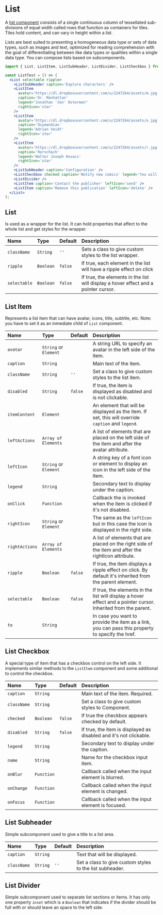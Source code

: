 # List

A [list component](https://www.google.com/design/spec/components/lists.html) consists of a single continuous column of tessellated sub-divisions of equal width called rows that function as containers for tiles. Tiles hold content, and can vary in height within a list.

Lists are best suited to presenting a homogeneous data type or sets of data types, such as images and text, optimized for reading comprehension with the goal of differentiating between like data types or qualities within a single data type. You can compose lists based on subcomponents.

<!-- example -->
```jsx
import { List, ListItem, ListSubHeader, ListDivider, ListCheckbox } from 'react-toolbox/lib/list';

const ListTest = () => (
  <List selectable ripple>
    <ListSubHeader caption='Explore characters' />
    <ListItem
      avatar='https://dl.dropboxusercontent.com/u/2247264/assets/m.jpg'
      caption='Dr. Manhattan'
      legend="Jonathan 'Jon' Osterman"
      rightIcon='star'
    />
    <ListItem
      avatar='https://dl.dropboxusercontent.com/u/2247264/assets/o.jpg'
      caption='Ozymandias'
      legend='Adrian Veidt'
      rightIcon='star'
    />
    <ListItem
      avatar='https://dl.dropboxusercontent.com/u/2247264/assets/r.jpg'
      caption='Rorschach'
      legend='Walter Joseph Kovacs'
      rightIcon='star'
    />
    <ListSubHeader caption='Configuration' />
    <ListCheckbox checked caption='Notify new comics' legend='You will receive a notification when a new one is published' />
    <ListDivider />
    <ListItem caption='Contact the publisher' leftIcon='send' />
    <ListItem caption='Remove this publication' leftIcon='delete' />
  </List>
);
```

## List

Is used as a wrapper for the list. It can hold properties that affect to the whole list and get styles for the wrapper.

| Name          | Type        | Default    | Description|
|:-----|:-----|:-----|:-----|
| `className`   | `String`    |  `''`      | Sets a class to give custom styles to the list wrapper.|
| `ripple`      | `Boolean`   | `false`    | If true, each element in the list will have a ripple effect on click |
| `selectable`  | `Boolean`   | `false`    | If true, the elements in the list will display a hover effect and a pointer cursor. |

## List Item

Represents a list item that can have avatar, icons, title, subtitle, etc. Note: you have to set it as an inmediate child of `List` component.

| Name              | Type                  | Default       | Description|
|:-----|:-----|:-----|:-----|
| `avatar`          | `String` or `Element` |               | A string URL to specify an avatar in the left side of the item.|
| `caption`         | `String`              |               | Main text of the item.|
| `className`       | `String`              | `''`          | Set a class to give custom styles to the list item.|
| `disabled`        | `String`              | `false`       | If true, the item is displayed as disabled and is not clickable.|
| `itemContent`     | `Element`             |               | An element that will be displayed as the item. If set, this will override `caption` and `legend`.|
| `leftActions`     | `Array of Elements`   |               | A list of elements that are placed on the left side of the item and after the avatar attribute.|
| `leftIcon`        | `String` or `Element` |               | A string key of a font icon or element to display an icon in the left side of the item. |
| `legend`          | `String`              |               | Secondary text to display under the caption.|
| `onClick`         | `Function`            |               | Callback the is invoked when the item is clicked if it's not disabled. |
| `rightIcon`       | `String` or `Element` |               | The same as the `leftIcon` but in this case the icon is displayed in the right side.|
| `rightActions`    | `Array of Elements`   |               | A list of elements that are placed on the right side of the item and after the rightIcon attribute.|
| `ripple`          | `Boolean`             | `false`       | If true, the item displays a ripple effect on click. By default it's inherited from the parent element.|
| `selectable`      | `Boolean`             | `false`       | If true, the elements in the list will display a hover effect and a pointer cursor. Inherited from the parent.|
| `to`              | `String`              |               | In case you want to provide the item as a link, you can pass this property to specify the href. |

## List Checkbox

A special type of item that has a checkbox control on the left side. It implements similar methods to the `ListItem` component and some additional to control the checkbox.

| Name            | Type            | Default       | Description|
|:-----|:-----|:-----|:-----|
| `caption`       | `String`        |               | Main text of the item. Required.|
| `className`     | `String`        |               | Set a class to give custom styles to Component.|
| `checked`       | `Boolean`       | `false`       | If true the checkbox appears checked by default.|
| `disabled`      | `String`        | `false`       | If true, the item is displayed as disabled and it's not clickable.|
| `legend`        | `String`        |               | Secondary text to display under the caption.|
| `name`          | `String`        |               | Name for the checkbox input item.|
| `onBlur`        | `Function`      |               | Callback called when the input element is blurred.|
| `onChange`      | `Function`      |               | Callback called when the input element is changed.|
| `onFocus`       | `Function`      |               | Callback called when the input element is focused.|

## List Subheader

Simple subcomponent used to give a title to a list area.

| Name          | Type        | Default       | Description|
|:-----|:-----|:-----|:-----|
| `caption`     | `String`    |               | Text that will be displayed.|
| `className`   | `String`    | `''`          | Set a class to give custom styles to the list subheader.|

## List Divider

Simple subcomponent used to separate list sections or items. It has only one property `inset` which is a `Boolean` that indicates if the divider should be full with or should leave an space to the left side.


